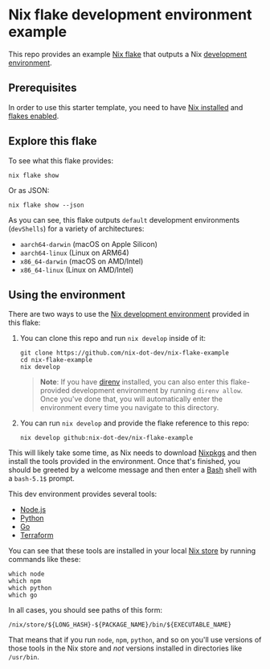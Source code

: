 # Nix flake development environment example

This repo provides an example [Nix flake][flakes] that outputs a Nix [development
environment][env].

## Prerequisites

In order to use this starter template, you need to have [Nix installed][install]
and [flakes enabled][enable].

## Explore this flake

To see what this flake provides:

```shell
nix flake show
```

Or as JSON:

```shell
nix flake show --json
```

As you can see, this flake outputs `default` development environments
(`devShells`) for a variety of architectures:

- `aarch64-darwin` (macOS on Apple Silicon)
- `aarch64-linux` (Linux on ARM64)
- `x86_64-darwin` (macOS on AMD/Intel)
- `x86_64-linux` (Linux on AMD/Intel)

## Using the environment

There are two ways to use the [Nix development environment][env] provided in
this flake:

1. You can clone this repo and run `nix develop` inside of it:

   ```shell
   git clone https://github.com/nix-dot-dev/nix-flake-example
   cd nix-flake-example
   nix develop
   ```

   > **Note**: If you have [direnv] installed, you can also enter this
   > flake-provided development environment by running `direnv allow`. Once
   > you've done that, you will automatically enter the environment every time
   > you navigate to this directory.

2. You can run `nix develop` and provide the flake reference to this repo:

   ```shell
   nix develop github:nix-dot-dev/nix-flake-example
   ```

This will likely take some time, as Nix needs to download [Nixpkgs] and then
install the tools provided in the environment. Once that's finished, you should
be greeted by a welcome message and then enter a [Bash] shell with a `bash-5.1$`
prompt.

This dev environment provides several tools:

- [Node.js]
- [Python]
- [Go]
- [Terraform]

You can see that these tools are installed in your local [Nix store][store] by
running commands like these:

```shell
which node
which npm
which python
which go
```

In all cases, you should see paths of this form:

```shell
/nix/store/${LONG_HASH}-${PACKAGE_NAME}/bin/${EXECUTABLE_NAME}
```

That means that if you run `node`, `npm`, `python`, and so on you'll use
versions of those tools in the Nix store and _not_ versions installed in
directories like `/usr/bin`.

[bash]: https://gnu.org/software/bash
[direnv]: https://direnv.net
[enable]: https://nixos.wiki/wiki/Flakes#Enable_flakes
[env]: https://nixos.org/explore
[flakes]: https://nixos.wiki/wiki/Flakes
[go]: https://go.dev
[install]: https://nixos.org/download
[nix.dev]: https://nix.dev
[nixpkgs]: https://github.com/NixOS/nixpkgs
[node.js]: https://nodejs.org
[python]: https://python.org
[store]: https://nixos.org/manual/nix/stable/command-ref/nix-store
[terraform]: https://terraform.io
